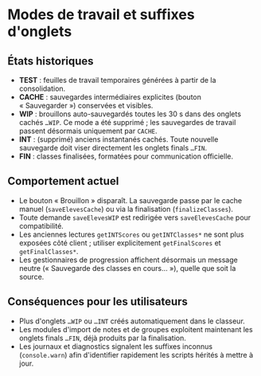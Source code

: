 # Modes de travail et suffixes d'onglets

## États historiques
- **TEST** : feuilles de travail temporaires générées à partir de la consolidation.
- **CACHE** : sauvegardes intermédiaires explicites (bouton « Sauvegarder ») conservées et visibles.
- **WIP** : brouillons auto-sauvegardés toutes les 30 s dans des onglets cachés `…WIP`. Ce mode a été supprimé ; les sauvegardes de travail passent désormais uniquement par `CACHE`.
- **INT** : (supprimé) anciens instantanés cachés. Toute nouvelle sauvegarde doit viser directement les onglets finals `…FIN`.
- **FIN** : classes finalisées, formatées pour communication officielle.

## Comportement actuel
- Le bouton « Brouillon » disparaît. La sauvegarde passe par le cache manuel (`saveElevesCache`) ou via la finalisation (`finalizeClasses`).
- Toute demande `saveElevesWIP` est redirigée vers `saveElevesCache` pour compatibilité.
- Les anciennes lectures `getINTScores` ou `getINTClasses*` ne sont plus exposées côté client ; utiliser explicitement `getFinalScores` et `getFinalClasses*`.
- Les gestionnaires de progression affichent désormais un message neutre (« Sauvegarde des classes en cours… »), quelle que soit la source.

## Conséquences pour les utilisateurs
- Plus d'onglets `…WIP` ou `…INT` créés automatiquement dans le classeur.
- Les modules d'import de notes et de groupes exploitent maintenant les onglets finals `…FIN`, déjà produits par la finalisation.
- Les journaux et diagnostics signalent les suffixes inconnus (`console.warn`) afin d'identifier rapidement les scripts hérités à mettre à jour.
